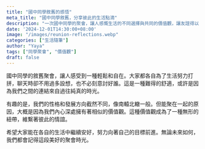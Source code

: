 ```yaml
---
title: "國中同學敘舊的感悟"
meta_title: "國中同學敘舊，分享彼此的生活點滴"
description: "一次國中同學的聚會，讓人感慨生活的不同選擇與共同的價值觀，讓友誼得以延續。"
date: '2024-12-01T14:30:00+08:00'
image: "/images/reunion-reflections.webp"
categories: ["生活隨筆"]
author: "Yaya"
tags: ["同學聚會", "價值觀"]
draft: false
---
```


國中同學的敘舊聚會，讓人感受到一種輕鬆和自在。大家都各自為了生活努力打拼，聊天時卻不用過多設想，也不必刻意討好誰。這是一種難得的舒適，或許是因為我們之間的連結來自過往純真的時光。

有趣的是，我們的性格和發展方向截然不同，像南轅北轍一般。但能聚在一起的原因，大概是因為我們內心深處擁有著相似的價值觀。這種價值觀成為了一種無形的紐帶，維繫著彼此的情誼。

希望大家能在各自的生活中繼續安好，努力向著自己的目標前進。無論未來如何，我們都會記得這段美好的聚會時光。
